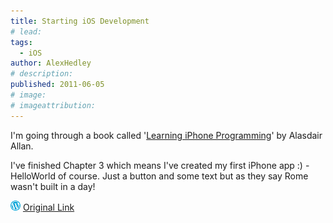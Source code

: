 ```yaml
---
title: Starting iOS Development
# lead:
tags:
  - iOS
author: AlexHedley
# description:
published: 2011-06-05
# image:
# imageattribution:
---
```


I'm going through a book called '[Learning iPhone Programming](http://learningiphoneprogramming.com/)' by Alasdair Allan.

I've finished Chapter 3 which means I've created my first iPhone app :) - HelloWorld of course. Just a button and some text but as they say Rome wasn't built in a day!

![Wordpress](../images/wordpress.png "Wordpress") [Original Link](https://alexhedley.wordpress.com/2011/06/05/starting-ios-development/)
